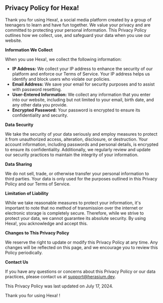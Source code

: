 ## Privacy Policy for Hexa!

Thank you for using Hexa!, a social media platform created by a group of teenagers to learn and have fun together. We value your privacy and are committed to protecting your personal information. This Privacy Policy outlines how we collect, use, and safeguard your data when you use our website.

**Information We Collect**

When you use Hexa!, we collect the following information:

- **IP Address:** We collect your IP address to enhance the security of our platform and enforce our Terms of Service. Your IP address helps us identify and block users who violate our policies.
- **Email Address:** We save your email for security purposes and to assist with password resetting.
- **User-Entered Information:** We collect any information that you enter into our website, including but not limited to your email, birth date, and any other data you provide. 
- **Encrypted Password:** Your password is encrypted to ensure its confidentiality and security.

**Data Security**

We take the security of your data seriously and employ measures to protect it from unauthorized access, alteration, disclosure, or destruction. Your account information, including passwords and personal details, is encrypted to ensure its confidentiality. Additionally, we regularly review and update our security practices to maintain the integrity of your information.

**Data Sharing**

We do not sell, trade, or otherwise transfer your personal information to third parties. Your data is only used for the purposes outlined in this Privacy Policy and our Terms of Service.

**Limitation of Liability**

While we take reasonable measures to protect your information, it's important to note that no method of transmission over the internet or electronic storage is completely secure. Therefore, while we strive to protect your data, we cannot guarantee its absolute security. By using Hexa!, you acknowledge and accept this.

**Changes to This Privacy Policy**

We reserve the right to update or modify this Privacy Policy at any time. Any changes will be reflected on this page, and we encourage you to review this Policy periodically.

**Contact Us**

If you have any questions or concerns about this Privacy Policy or our data practices, please contact us at  [support@herasium.dev](mailto:support@herasium.dev).

This Privacy Policy was last updated on July 17, 2024.

Thank you for using Hexa! !
